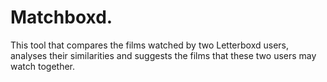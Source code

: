 # Matchboxd.

This tool that compares the films watched by two Letterboxd users, analyses their similarities and suggests the films that these two users may watch together.
